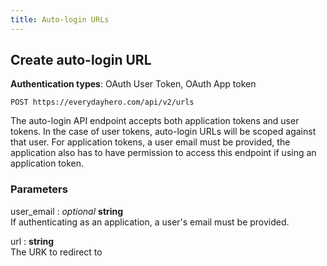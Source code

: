 ```yaml
---
title: Auto-login URLs
---
```

## Create auto-login URL
<p class='info'><strong>Authentication types</strong>: OAuth User Token, OAuth App token</p>

    POST https://everydayhero.com/api/v2/urls

The auto-login API endpoint accepts both application tokens and user tokens. In the case of user tokens, auto-login URLs will be scoped against that user. For application tokens, a user email must be provided, the application also has to have permission to access this endpoint if using an application token.

### Parameters

user_email : _optional_ **string**<br/>
If authenticating as an application, a user's email must be provided.

url : **string**<br/>
The URK to redirect to
